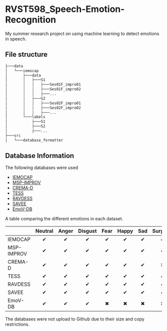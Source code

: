 # RVST598_Speech-Emotion-Recognition

My summer research project on using machine learning to detect emotions in speech.

## File structure

```bash
├───data
│   └───iemocap
│       ├───data
│       │   ├───S1
│       │   │   ├───Ses01F_impro01
│       │   │   ├───Ses01F_impro02
│       │   │   ├───...
│       │   ├───S2
│       │   │   ├───Ses02F_impro01
│       │   │   ├───Ses02F_impro02
│       │   │   ├───...
│       └───labels
│           ├───S1
│           ├───S2
│           ├───...
├───src
│   └───database_formatter
```

## Database Information

The following databases were used

- [IEMOCAP](https://sail.usc.edu/iemocap/)
- [MSP-IMPROV](https://ecs.utdallas.edu/research/researchlabs/msp-lab/MSP-Improv.html)
- [CREMA-D](https://github.com/CheyneyComputerScience/CREMA-D)
- [TESS](https://tspace.library.utoronto.ca/handle/1807/24487)
- [RAVDESS](https://smartlaboratory.org/ravdess)
- [SAVEE](http://kahlan.eps.surrey.ac.uk/savee/Database.html)
- [EmoV-DB](https://github.com/numediart/EmoV-DB)

A table comparing the different emotions in each dataset.

|            |  Neutral |   Anger  |  Disgust |   Fear   |   Happy  |    Sad   | Surprise |   Calm   | Excitement | Fustration |  Amused  |  Sleepy  |
|------------|:--------:|:--------:|:--------:|:--------:|:--------:|:--------:|:--------:|:--------:|:----------:|:----------:|:--------:|:--------:|
| IEMOCAP    | &#10004; | &#10004; | &#10004; | &#10004; | &#10004; | &#10004; | &#10004; | &#10006; |  &#10004;  | &#10004;   | &#10006; | &#10006; |
| MSP-IMPROV | &#10004; | &#10004; | &#10004; | &#10004; | &#10004; | &#10004; | &#10004; | &#10006; | &#10006;   | &#10006;   | &#10006; | &#10006; |
| CREMA-D    | &#10004; | &#10004; | &#10004; | &#10004; | &#10004; | &#10004; | &#10006; | &#10006; | &#10006;   | &#10006;   | &#10006; | &#10006; |
| TESS       | &#10004; | &#10004; | &#10004; | &#10004; | &#10004; | &#10004; | &#10004; | &#10006; | &#10006;   | &#10006;   | &#10006; | &#10006; |
| RAVDESS    | &#10004; | &#10004; | &#10004; | &#10004; | &#10004; | &#10004; | &#10004; | &#10004; | &#10006;   | &#10006;   | &#10006; | &#10006; |
| SAVEE      | &#10004; | &#10004; | &#10004; | &#10004; | &#10004; | &#10004; | &#10004; | &#10006; | &#10006;   | &#10006;   | &#10006; | &#10006; |
| EmoV-DB    | &#10004; | &#10004; | &#10004; | &#10006; | &#10006; | &#10006; | &#10006; | &#10006; | &#10006;   | &#10006;   | &#10004; | &#10004; |

The databases were not upload to Github due to their size and copy restrictions.
